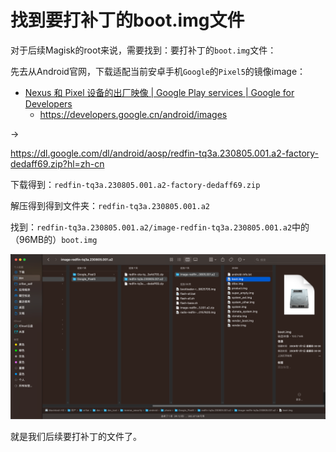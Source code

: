 # 找到要打补丁的boot.img文件

对于后续Magisk的root来说，需要找到：要打补丁的`boot.img`文件：

先去从Android官网，下载适配当前安卓手机`Google`的`Pixel5`的镜像image：

* [Nexus 和 Pixel 设备的出厂映像  |  Google Play services  |  Google for Developers](https://developers.google.cn/android/images)
  * https://developers.google.cn/android/images

->

https://dl.google.com/dl/android/aosp/redfin-tq3a.230805.001.a2-factory-dedaff69.zip?hl=zh-cn

下载得到：`redfin-tq3a.230805.001.a2-factory-dedaff69.zip`

解压得到得到文件夹：`redfin-tq3a.230805.001.a2`

找到：`redfin-tq3a.230805.001.a2/image-redfin-tq3a.230805.001.a2`中的（96MB的）`boot.img`

![pixel5_boot_img](../../assets/img/pixel5_boot_img.png)

就是我们后续要打补丁的文件了。

